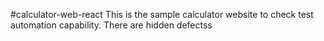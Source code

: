 #calculator-web-react
This is the sample calculator website to check test automation capability.
There are hidden defectss